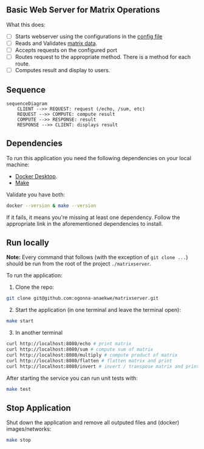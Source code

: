 ## Basic Web Server for Matrix Operations
What this does:
- [ ] Starts webserver using the configurations in the [config file](https://github.com/ogonna-anaekwe/matrixserver/tree/main/config.yaml)
- [ ] Reads and Validates [matrix data](https://github.com/ogonna-anaekwe/matrixserver/tree/main/matrix.csv). 
- [ ] Accepts requests on the configured port
- [ ] Routes request to the appropriate method. There is a method for each route.
- [ ] Computes result and display to users.

## Sequence
```mermaid
sequenceDiagram
    CLIENT -->> REQUEST: request (/echo, /sum, etc)    
    REQUEST -->> COMPUTE: compute result
    COMPUTE -->> RESPONSE: result    
    RESPONSE -->> CLIENT: displays result
```

## Dependencies
To run this application you need the following dependencies on your local machine:
- [Docker Desktop](https://www.docker.com/products/docker-desktop/).
- [Make](https://www.gnu.org/software/make/)

Validate you have both:
```sh
docker --version & make --version
```
If it fails, it means you're missing at least one dependency. Follow the appropriate link in the aforementioned dependencies to install.

## Run locally
**Note:** Every command that follows (with the exception of `git clone ...`) should be run from the root of the project `./matrixserver`.

To run the application: 
1. Clone the repo:
```sh
git clone git@github.com:ogonna-anaekwe/matrixserver.git
```
2. Start the application (in one terminal and leave the terminal open):
```sh
make start
```

3. In another terminal
```sh
curl http://localhost:8080/echo # print matrix
curl http://localhost:8080/sum # compute sum of matrix
curl http://localhost:8080/multiply # compute product of matrix
curl http://localhost:8080/flatten # flatten matrix and print
curl http://localhost:8080/invert # invert / transpose matrix and print
```

After starting the service you can run unit tests with:
```sh
make test
```

## Stop Application
Shut down the application and remove all outputed files and (docker) images/networks:
```sh
make stop
```